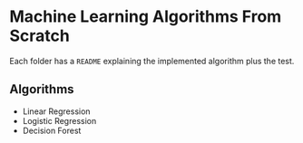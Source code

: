 # Machine Learning Algorithms From Scratch

Each folder has a `README` explaining the implemented algorithm plus the test.

## Algorithms

- Linear Regression
- Logistic Regression
- Decision Forest
